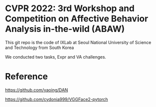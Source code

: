 # CVPR 2022: 3rd Workshop and Competition on Affective Behavior Analysis in-the-wild (ABAW)


This git repo is the code of IXLab at Seoul National University of Science and Technology from South Korea

We conducted two tasks, Expr and VA challenges. 


# Reference
https://github.com/yaoing/DAN

https://github.com/cydonia999/VGGFace2-pytorch
